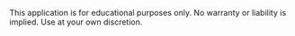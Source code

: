 This application is for educational purposes only. No warranty or liability is implied. Use at your own discretion.
